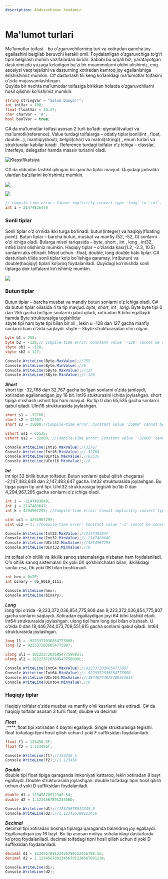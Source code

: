 ```yaml
---
description: Abduxoshimov Xondamir
---
```


# Ma'lumot turlari

Ma’lumotlar toifasi – bu o’zgaruvchilarning turi va xotiradan qancha joy egallashini belgilab beruvchi kerakli omil. Foydalanilgan o’zgaruvchiga to’g’ri tipni belgilash muhim vazifalardan biridir. Sababi bu orqali biz, yaratayotgan dasturimizda yuzaga keladigan ba’zi bir muammolarni oldini olishimiz, eng asosiysi vaqt tejalishi va dasturning xotiradan kamroq joy egallanishiga erishishimiz mumkin. C# dasturlash tili keng ko’lamdagi ma’lumotlar toifasini o’zida mujassamlashtirgan.\
Quyida bir nechta ma’lumotlar toifasiga birikkan holatda o’zgaruvchilarni hosil qilishni ko’rishimiz mumkin:

```csharp
string stringVar = "Salom Dunyo!!";
int intVar = 100;
float floatVar = 10.2f;
char charVar = 'A';
bool boolVar = true;
```

C# da ma’lumotlar toifasi asosan 2 turli bo’ladi: qiymatli(value) va ma’lumotli(reference). Value turdagi toifalarga – odatiy tiplar(sonli(int , float, double…), mantiqiy(bool), belgili(char) va matnli(string)) , enum turlari va strukturalar kabilar kiradi . Reference turdagi toifalar o’z ichiga – classlar, interfeys, delegatlar hamda massiv turlarini oladi.

![Klassifikatsiya](<../../../.gitbook/assets/image (93).png>)

C# da oldindan tashkil qilingan bir qancha tiplar mavjud. Quyidagi jadvalda ulardan ba’zilarini ko’rishimiz mumkin.

![](<../../../.gitbook/assets/image (34).png>)

![](<../../../.gitbook/assets/image (33).png>)

```csharp
// compile time error: Cannot implicitly convert type 'long' to 'int'.
int i = 21474836470
```

### Sonli tiplar

Sonli tiplar o’z o’rnida ikki turga bo’linadi: butun(integer) va haqiqiy(floating point). Butun tiplar – barcha butun, musbat va manfiy (52, -52, 0) sonlarni o’zi ichiga oladi. Bularga misol tariqasida – byte, short , int , long , int32, int64 larni olishimiz mumkin. Haqiqiy tiplar – o’zlarida kasr(1.2, -2.3, 10.5) sonlarni aks ettiradi. Misol uchun : float, double, long double kabi tiplar. C# dasturlash tilida sonli tiplar ko’p bo’lishiga qaramay, int(butun) va double(haqiqiy) tiplari ko’proq foydalaniladi. Quyidagi ko’rinishda sonli tiplarga doir toifalarni ko’rishimiz mumkin.

![](<../../../.gitbook/assets/image (62).png>)

### Butun tiplar

Butun tiplar – barcha musbat va mandiy butun sonlarni o’z ichiga oladi. C# da butun tiplar oilasida 4 ta tip mavjud: _byte,_ _short_, _int_ , _long_. Byte byte tipi 0 dan 255 gacha bo’lgan sonlarni qabul qiladi, xotiradan 8 bitni egallaydi hamda Byte strukturasiga tegishlidur\
sbyte tipi ham byte tipi bilan bir xil , lekin u -128 dan 127 gacha manfiy sonlarni ham o’zida saqlaydi. sbyte – _Sbyte_ strukturasidan o’rin olgan .

```csharp
byte b1 = 255;
byte b2 = -128;// compile-time error: Constant value '-128' cannot be converted to a 'byte'
sbyte sb1 = -128; 
sbyte sb2 = 127; 

Console.WriteLine(Byte.MaxValue);//255
Console.WriteLine(Byte.MinValue);//0
Console.WriteLine(SByte.MaxValue);//127
Console.WriteLine(SByte.MinValue);//-128

```

_**Short**_ \
short tipi -32,768 dan 32,767 gacha bo’lgan sonlarni o’zida jamlaydi, xotiradan egallanadigan joy 16 bit. Int16 stukturasini ichida joylashgan. short tipiga o’xshash ushort tipi ham mavjud. Bu tip 0 dan 65,535 gacha sonlarni qabul qiladi. UInt16 strukturasida joylashgan.

```csharp
short s1 = -32768;
short s2 = 32767;
short s3 = 35000;//Compile-time error: Constant value '35000' cannot be converted to a 'short'

ushort us1 = 65535;
ushort us2 = -32000; //Compile-time error: Constant value '-32000' cannot be converted to a 'ushort'

Console.WriteLine(Int16.MaxValue);//32767
Console.WriteLine(Int16.MinValue);//-32768
Console.WriteLine(UInt16.MaxValue);//65535
Console.WriteLine(UInt16.MinValue);//0
```

_**Int**_ \
int tipi 32 bitlik butun toifadur. Butun sonlarni qabul qilish chegarasi -2,147,483,648 dan 2,147,483,647 gacha. Int32 strukturasida joylashgan. Bu tipga yaqin tip uint tipi. UInt32 strukturasiga tegishli bo’lib 0 dan 4,294,967,295 gacha sonlarni o’z ichiga oladi.

```csharp
int i = -2147483648;
int j = 2147483647;
int k = 4294967295; //Compile-time error: Cannot implicitly convert type 'uint' to 'int'.

uint ui1 = 4294967295;
uint ui2 =-1; //Compile-time error: Constant value '-1' cannot be converted to a 'uint'

Console.WriteLine(Int32.MaxValue);//2147483647
Console.WriteLine(Int32.MinValue);//-2147483648
Console.WriteLine(UInt32.MaxValue);//4294967295
Console.WriteLine(UInt32.MinValue);//0
```

int toifasi o’n oltilik va ikkilik sanoq sistemalariga nisbatan ham foydalaniladi. O’n oltilik sanoq sistemalari 0x yoki 0X qo’shimchalari bilan, ikkilikdagi sonlar esa, 0b yoki 0B bilan boshlanadi.

```csharp
int hex = 0x2F;
int binary = 0b_0010_1111;

Console.WriteLine(hex);
Console.WriteLine(binary);
```

_**Long**_\
long tipi o’zida -9,223,372,036,854,775,808 dan 9,223,372,036,854,775,807 gacha sonlarni saqlaydi. Xotiradan egallaydigan joyi 64 bitni tashkil etadi. Int64 strukturasida joylashgan. ulong tipi ham long tipi bilan o’xshash. U o’zida 0 dan 18,446,744,073,709,551,615 gacha sonlarni qabul qiladi. Int64 strukturasida joylashgan.

```csharp
long l1 = -9223372036854775808;
long l2 = 9223372036854775807;

ulong ul1 = 18223372036854775808ul;
ulong ul2 = 18223372036854775808UL;

Console.WriteLine(Int64.MaxValue);//9223372036854775807
Console.WriteLine(Int64.MinValue);//-9223372036854775808
Console.WriteLine(UInt64.MaxValue);//18446744073709551615
Console.WriteLine(UInt64.MinValue);//0
```

### Haqiqiy tiplar

Haqiqiy toifalar o’zida musbat va manfiy o’nli kasrlarni aks ettiradi. C# da haqiqiy toifalar asosan 3 turli: float, double va decimal \
\
_**Float**_ \
_****_float tipi xotiradan 4 baytni egallaydi. Single strukturasiga tegishli. float toifadagi tipni hosil qilish uchun f yoki F suffiksidan foydalaniladi.

```csharp
float f1 = 123456.5F;
float f2 = 1.123456f;

Console.WriteLine(f1);//123456.5
Console.WriteLine(f2);//1.123456
```

_**Double**_ \
double tipi float tipiga qaraganda imkoniyati kattaroq, lekin xotiradan 8 bayt egallaydi. Double strukturasida joylashgan. double toifadagi tipni hosil qilish uchun d yoki D suffiksidan foydalaniladi.

```csharp
double d1 = 12345678912345.5d;
double d2 = 1.123456789123456D;

Console.WriteLine(d1);//12345678912345.5
Console.WriteLine(d2);//1.123456789123456
```

_**Decimal**_ \
decimal tipi xotiradan boshqa tiplarga qaraganda balandroq joy egallaydi. Egallanadigan joy 16 bayt. Bu tip asosan moliya sohalaridagi dasturlarda ko’proq foydalaniladi. decimal toifadagi tipni hosil qilish uchun d yoki D suffiksidan foydalaniladi.

```csharp
decimal d1 = 123456789123456789123456789.5m;
decimal d2 = 1.1234567891345679123456789123m;

Console.WriteLine(d1);
Console.WriteLine(d2);
```
